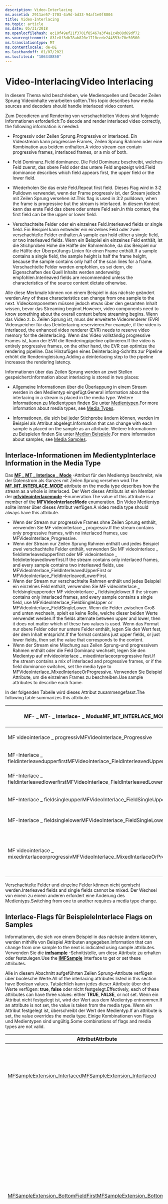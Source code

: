 ```yaml
---
description: Video-Interlacing
ms.assetid: 2911ae57-1703-4a9d-bd33-94af1e0f8804
title: Video-Interlacing
ms.topic: article
ms.date: 05/31/2018
ms.openlocfilehash: ec10f49ef21f3701f85467a3f4a1c4b08d69df72
ms.sourcegitcommit: 831e8f3db78ab820e1710cede244553c70e50500
ms.translationtype: MT
ms.contentlocale: de-DE
ms.lasthandoff: 01/07/2021
ms.locfileid: "106348850"
---
```

# <a name="video-interlacing"></a><span data-ttu-id="88ced-103">Video-Interlacing</span><span class="sxs-lookup"><span data-stu-id="88ced-103">Video Interlacing</span></span>

<span data-ttu-id="88ced-104">In diesem Thema wird beschrieben, wie Medienquellen und Decoder Zeilen Sprung Videoinhalte verarbeiten sollten.</span><span class="sxs-lookup"><span data-stu-id="88ced-104">This topic describes how media sources and decoders should handle interlaced video content.</span></span>

<span data-ttu-id="88ced-105">Zum Decodieren und Rendering von verschachtelten Videos sind folgende Informationen erforderlich:</span><span class="sxs-lookup"><span data-stu-id="88ced-105">To decode and render interlaced video correctly, the following information is needed:</span></span>

-   <span data-ttu-id="88ced-106">Progressiv oder Zeilen Sprung.</span><span class="sxs-lookup"><span data-stu-id="88ced-106">Progressive or interlaced.</span></span> <span data-ttu-id="88ced-107">Ein Videostream kann progressive Frames, Zeilen Sprung Rahmen oder eine Kombination aus beidem enthalten.</span><span class="sxs-lookup"><span data-stu-id="88ced-107">A video stream can contain progressive frames, interlaced frames, or a mix of both.</span></span>

-   <span data-ttu-id="88ced-108">Feld Dominanz.</span><span class="sxs-lookup"><span data-stu-id="88ced-108">Field dominance.</span></span> <span data-ttu-id="88ced-109">Die Feld Dominanz beschreibt, welches Feld zuerst, das obere Feld oder das untere Feld angezeigt wird.</span><span class="sxs-lookup"><span data-stu-id="88ced-109">Field dominance describes which field appears first, the upper field or the lower field.</span></span>

-   <span data-ttu-id="88ced-110">Wiederholen Sie das erste Feld.</span><span class="sxs-lookup"><span data-stu-id="88ced-110">Repeat first field.</span></span> <span data-ttu-id="88ced-111">Dieses Flag wird in 3:2 Pulldown verwendet, wenn der Frame progressiv ist, der Stream jedoch mit Zeilen Sprung versehen ist.</span><span class="sxs-lookup"><span data-stu-id="88ced-111">This flag is used in 3:2 pulldown, when the frame is progressive but the stream is interlaced.</span></span> <span data-ttu-id="88ced-112">In diesem Kontext kann das erste Feld das obere oder untere Feld sein.</span><span class="sxs-lookup"><span data-stu-id="88ced-112">In this context, the first field can be the upper or lower field.</span></span>

-   <span data-ttu-id="88ced-113">Verschachtelte Felder oder ein einzelnes Feld.</span><span class="sxs-lookup"><span data-stu-id="88ced-113">Interleaved fields or single field.</span></span> <span data-ttu-id="88ced-114">Ein Beispiel kann entweder ein einzelnes Feld oder zwei verschachtelte Felder enthalten.</span><span class="sxs-lookup"><span data-stu-id="88ced-114">A sample can hold either a single field, or two interleaved fields.</span></span> <span data-ttu-id="88ced-115">Wenn ein Beispiel ein einzelnes Feld enthält, ist die Stichproben Höhe die Hälfte der Rahmenhöhe, da das Beispiel nur die Hälfte der Überprüfungs Linien für einen Frame enthält.</span><span class="sxs-lookup"><span data-stu-id="88ced-115">If a sample contains a single field, the sample height is half the frame height, because the sample contains only half of the scan lines for a frame.</span></span> <span data-ttu-id="88ced-116">Verschachtelte Felder werden empfohlen, es sei denn, die Eigenschaften des Quell Inhalts werden anderweitig empfohlen.</span><span class="sxs-lookup"><span data-stu-id="88ced-116">Interleaved fields are recommended unless the characteristics of the source content dictate otherwise.</span></span>

<span data-ttu-id="88ced-117">Alle diese Merkmale können von einem Beispiel in das nächste geändert werden.</span><span class="sxs-lookup"><span data-stu-id="88ced-117">Any of these characteristics can change from one sample to the next.</span></span> <span data-ttu-id="88ced-118">Videokomponenten müssen jedoch etwas über den gesamten Inhalt wissen, bevor das Streaming beginnt.</span><span class="sxs-lookup"><span data-stu-id="88ced-118">However, video components need to know something about the overall content before streaming begins.</span></span> <span data-ttu-id="88ced-119">Wenn das Video z. b. Zeilen Sprung ist, muss der erweiterte Videorenderer (EVR) Videospeicher für das Deinterlacing reservieren.</span><span class="sxs-lookup"><span data-stu-id="88ced-119">For example, if the video is interlaced, the enhanced video renderer (EVR) needs to reserve video memory for the deinterlacing.</span></span> <span data-ttu-id="88ced-120">Wenn das Video vollständig progressive Frames ist, kann der EVR die Renderingpipeline optimieren.</span><span class="sxs-lookup"><span data-stu-id="88ced-120">If the video is entirely progressive frames, on the other hand, the EVR can optimize the rendering pipeline.</span></span> <span data-ttu-id="88ced-121">Das Hinzufügen eines Deinterlacing-Schritts zur Pipeline erhöht die Renderingleistung.</span><span class="sxs-lookup"><span data-stu-id="88ced-121">Adding a deinterlacing step to the pipeline increases the rendering latency.</span></span>

<span data-ttu-id="88ced-122">Informationen über das Zeilen Sprung werden an zwei Stellen gespeichert:</span><span class="sxs-lookup"><span data-stu-id="88ced-122">Information about interlacing is stored in two places:</span></span>

-   <span data-ttu-id="88ced-123">Allgemeine Informationen über die Überlappung in einem Stream werden in den Medientyp eingefügt.</span><span class="sxs-lookup"><span data-stu-id="88ced-123">General information about the interlacing in a stream is placed in the media type.</span></span> <span data-ttu-id="88ced-124">Weitere Informationen zu Medientypen finden Sie unter [Medientypen](media-types.md).</span><span class="sxs-lookup"><span data-stu-id="88ced-124">For more information about media types, see [Media Types](media-types.md).</span></span>

-   <span data-ttu-id="88ced-125">Informationen, die sich bei jeder Stichprobe ändern können, werden im Beispiel als Attribut abgelegt.</span><span class="sxs-lookup"><span data-stu-id="88ced-125">Information that can change with each sample is placed on the sample as an attribute.</span></span> <span data-ttu-id="88ced-126">Weitere Informationen zu Beispielen finden Sie unter [Medien Beispiele](media-samples.md).</span><span class="sxs-lookup"><span data-stu-id="88ced-126">For more information about samples, see [Media Samples](media-samples.md).</span></span>

## <a name="interlace-information-in-the-media-type"></a><span data-ttu-id="88ced-127">Interlace-Informationen im Medientyp</span><span class="sxs-lookup"><span data-stu-id="88ced-127">Interlace Information in the Media Type</span></span>

<span data-ttu-id="88ced-128">Das [**MF \_ MT \_ Interlace \_ Mode**](mf-mt-interlace-mode-attribute.md) -Attribut für den Medientyp beschreibt, wie der Datenstrom als Ganzes mit Zeilen Sprung versehen wird.</span><span class="sxs-lookup"><span data-stu-id="88ced-128">The [**MF\_MT\_INTERLACE\_MODE**](mf-mt-interlace-mode-attribute.md) attribute on the media type describes how the stream as a whole is interlaced.</span></span> <span data-ttu-id="88ced-129">Der Wert dieses Attributs ist ein Member der [**mfvideointerlacemode**](/windows/desktop/api/mfobjects/ne-mfobjects-mfvideointerlacemode) -Enumeration.</span><span class="sxs-lookup"><span data-stu-id="88ced-129">The value of this attribute is a member of the [**MFVideoInterlaceMode**](/windows/desktop/api/mfobjects/ne-mfobjects-mfvideointerlacemode) enumeration.</span></span> <span data-ttu-id="88ced-130">Ein Video Medientyp sollte immer über dieses Attribut verfügen.</span><span class="sxs-lookup"><span data-stu-id="88ced-130">A video media type should always have this attribute.</span></span>

-   <span data-ttu-id="88ced-131">Wenn der Stream nur progressive Frames ohne Zeilen Sprung enthält, verwenden Sie MF videointerlace \_ progressiv.</span><span class="sxs-lookup"><span data-stu-id="88ced-131">If the stream contains only progressive frames, with no interlaced frames, use MFVideoInterlace\_Progressive.</span></span>
-   <span data-ttu-id="88ced-132">Wenn der Stream nur Zeilen Sprung Rahmen enthält und jedes Beispiel zwei verschachtelte Felder enthält, verwenden Sie MF videointerlace \_ fieldinterleavedupperfirst oder MF videointerlace \_ fieldinterleavedlowerfirst.</span><span class="sxs-lookup"><span data-stu-id="88ced-132">If the stream contains only interlaced frames, and every sample contains two interleaved fields, use MFVideoInterlace\_FieldInterleavedUpperFirst or MFVideoInterlace\_FieldInterleavedLowerFirst.</span></span>
-   <span data-ttu-id="88ced-133">Wenn der Stream nur verschachtelte Rahmen enthält und jedes Beispiel ein einzelnes Feld enthält, verwenden Sie MF videointerlace \_ fieldsingleupperoder MF videointerlace \_ fieldsinglelower.</span><span class="sxs-lookup"><span data-stu-id="88ced-133">If the stream contains only interlaced frames, and every sample contains a single field, use MFVideoInterlace\_FieldSingleUpper or MFVideoInterlace\_FieldSingleLower.</span></span> <span data-ttu-id="88ced-134">Wenn die Felder zwischen Groß und unten wechseln, spielt es keine Rolle, welche dieser beiden Werte verwendet werden.</span><span class="sxs-lookup"><span data-stu-id="88ced-134">If the fields alternate between upper and lower, then it does not matter which of these two values is used.</span></span> <span data-ttu-id="88ced-135">Wenn das Format nur obere Felder oder nur untere Felder enthält, legen Sie den Wert fest, der dem Inhalt entspricht.</span><span class="sxs-lookup"><span data-stu-id="88ced-135">If the format contains just upper fields, or just lower fields, then set the value that corresponds to the content.</span></span>
-   <span data-ttu-id="88ced-136">Wenn der Stream eine Mischung aus Zeilen Sprung-und progressivem Rahmen enthält oder die Feld Dominanz wechselt, legen Sie den Medientyp auf mfvideointerlace \_ mixedinterlaceorprogressive fest.</span><span class="sxs-lookup"><span data-stu-id="88ced-136">If the stream contains a mix of interlaced and progressive frames, or if the field dominance switches, set the media type to MFVideoInterlace\_MixedInterlaceOrProgressive.</span></span> <span data-ttu-id="88ced-137">Verwenden Sie Beispiel Attribute, um die einzelnen Frames zu beschreiben.</span><span class="sxs-lookup"><span data-stu-id="88ced-137">Use sample attributes to describe each frame.</span></span>

<span data-ttu-id="88ced-138">In der folgenden Tabelle wird dieses Attribut zusammengefasst.</span><span class="sxs-lookup"><span data-stu-id="88ced-138">The following table summarizes this attribute.</span></span>



| <span data-ttu-id="88ced-139">MF- \_ MT- \_ Interlace- \_ Modus</span><span class="sxs-lookup"><span data-stu-id="88ced-139">MF\_MT\_INTERLACE\_MODE</span></span>                       | <span data-ttu-id="88ced-140">Zeilen Sprung?</span><span class="sxs-lookup"><span data-stu-id="88ced-140">Interlaced?</span></span> | <span data-ttu-id="88ced-141">Beispiele</span><span class="sxs-lookup"><span data-stu-id="88ced-141">Samples</span></span>                                  | <span data-ttu-id="88ced-142">Erstes Feld</span><span class="sxs-lookup"><span data-stu-id="88ced-142">First field</span></span>    |
|-----------------------------------------------|-------------|------------------------------------------|----------------|
| <span data-ttu-id="88ced-143">MF videointerlace \_ progressiv</span><span class="sxs-lookup"><span data-stu-id="88ced-143">MFVideoInterlace\_Progressive</span></span>                 | <span data-ttu-id="88ced-144">Nein</span><span class="sxs-lookup"><span data-stu-id="88ced-144">No</span></span>          | <span data-ttu-id="88ced-145">Progressiver Frame</span><span class="sxs-lookup"><span data-stu-id="88ced-145">Progressive frame</span></span>                        | <span data-ttu-id="88ced-146">Nicht verfügbar</span><span class="sxs-lookup"><span data-stu-id="88ced-146">Not applicable</span></span> |
| <span data-ttu-id="88ced-147">MF-Interlace \_ fieldinterleavedupperfirst</span><span class="sxs-lookup"><span data-stu-id="88ced-147">MFVideoInterlace\_FieldInterleavedUpperFirst</span></span>  | <span data-ttu-id="88ced-148">Ja</span><span class="sxs-lookup"><span data-stu-id="88ced-148">Yes</span></span>         | <span data-ttu-id="88ced-149">Verschachtelte Felder</span><span class="sxs-lookup"><span data-stu-id="88ced-149">Interleaved fields</span></span>                       | <span data-ttu-id="88ced-150">Obere erste</span><span class="sxs-lookup"><span data-stu-id="88ced-150">Upper first</span></span>    |
| <span data-ttu-id="88ced-151">MF-Interlace \_ fieldinterleavedlowerfirst</span><span class="sxs-lookup"><span data-stu-id="88ced-151">MFVideoInterlace\_FieldInterleavedLowerFirst</span></span>  | <span data-ttu-id="88ced-152">Ja</span><span class="sxs-lookup"><span data-stu-id="88ced-152">Yes</span></span>         | <span data-ttu-id="88ced-153">Verschachtelte Felder</span><span class="sxs-lookup"><span data-stu-id="88ced-153">Interleaved fields</span></span>                       | <span data-ttu-id="88ced-154">Zuerst unten</span><span class="sxs-lookup"><span data-stu-id="88ced-154">Lower first</span></span>    |
| <span data-ttu-id="88ced-155">MF-Interlace \_ fieldsingleupper</span><span class="sxs-lookup"><span data-stu-id="88ced-155">MFVideoInterlace\_FieldSingleUpper</span></span>            | <span data-ttu-id="88ced-156">Ja</span><span class="sxs-lookup"><span data-stu-id="88ced-156">Yes</span></span>         | <span data-ttu-id="88ced-157">Einzelfeld</span><span class="sxs-lookup"><span data-stu-id="88ced-157">Single field</span></span>                             | <span data-ttu-id="88ced-158">Obere erste</span><span class="sxs-lookup"><span data-stu-id="88ced-158">Upper first</span></span>    |
| <span data-ttu-id="88ced-159">MF-Interlace \_ fieldsinglelower</span><span class="sxs-lookup"><span data-stu-id="88ced-159">MFVideoInterlace\_FieldSingleLower</span></span>            | <span data-ttu-id="88ced-160">Ja</span><span class="sxs-lookup"><span data-stu-id="88ced-160">Yes</span></span>         | <span data-ttu-id="88ced-161">Einzelfeld</span><span class="sxs-lookup"><span data-stu-id="88ced-161">Single field</span></span>                             | <span data-ttu-id="88ced-162">Zuerst unten</span><span class="sxs-lookup"><span data-stu-id="88ced-162">Lower first</span></span>    |
| <span data-ttu-id="88ced-163">MF videointerlace \_ mixedinterlaceorprogressiv</span><span class="sxs-lookup"><span data-stu-id="88ced-163">MFVideoInterlace\_MixedInterlaceOrProgressive</span></span> | <span data-ttu-id="88ced-164">Kann variieren</span><span class="sxs-lookup"><span data-stu-id="88ced-164">Can vary</span></span>    | <span data-ttu-id="88ced-165">Verschachtelte Felder oder progressive Frames</span><span class="sxs-lookup"><span data-stu-id="88ced-165">Interleaved fields or progressive frames</span></span> | <span data-ttu-id="88ced-166">Kann variieren</span><span class="sxs-lookup"><span data-stu-id="88ced-166">Can vary</span></span>       |



 

<span data-ttu-id="88ced-167">Verschachtelte Felder und einzelne Felder können nicht gemischt werden.</span><span class="sxs-lookup"><span data-stu-id="88ced-167">Interleaved fields and single fields cannot be mixed.</span></span> <span data-ttu-id="88ced-168">Der Wechsel von einem zu einem anderen erfordert eine Änderung des Medientyps.</span><span class="sxs-lookup"><span data-stu-id="88ced-168">Switching from one to another requires a media type change.</span></span>

## <a name="interlace-flags-on-samples"></a><span data-ttu-id="88ced-169">Interlace-Flags für Beispiele</span><span class="sxs-lookup"><span data-stu-id="88ced-169">Interlace Flags on Samples</span></span>

<span data-ttu-id="88ced-170">Informationen, die sich von einem Beispiel in das nächste ändern können, werden mithilfe von Beispiel Attributen angegeben.</span><span class="sxs-lookup"><span data-stu-id="88ced-170">Information that can change from one sample to the next is indicated using sample attributes.</span></span> <span data-ttu-id="88ced-171">Verwenden Sie die [**imfsample**](/windows/desktop/api/mfobjects/nn-mfobjects-imfsample) -Schnittstelle, um diese Attribute zu erhalten oder festzulegen.</span><span class="sxs-lookup"><span data-stu-id="88ced-171">Use the [**IMFSample**](/windows/desktop/api/mfobjects/nn-mfobjects-imfsample) interface to get or set these attributes.</span></span>

<span data-ttu-id="88ced-172">Alle in diesem Abschnitt aufgeführten Zeilen Sprung-Attribute verfügen über boolesche Werte.</span><span class="sxs-lookup"><span data-stu-id="88ced-172">All of the interlacing attributes listed in this section have Boolean values.</span></span> <span data-ttu-id="88ced-173">Tatsächlich kann jedes dieser Attribute über drei Werte verfügen: **true**, **false** oder nicht festgelegt.</span><span class="sxs-lookup"><span data-stu-id="88ced-173">Effectively, each of these attributes can have three values: either **TRUE**, **FALSE**, or not set.</span></span> <span data-ttu-id="88ced-174">Wenn ein Attribut nicht festgelegt ist, wird der Wert aus dem Medientyp entnommen.</span><span class="sxs-lookup"><span data-stu-id="88ced-174">If an attribute is not set, the value is taken from the media type.</span></span> <span data-ttu-id="88ced-175">Wenn ein Attribut festgelegt ist, überschreibt der Wert den Medientyp.</span><span class="sxs-lookup"><span data-stu-id="88ced-175">If an attribute is set, the value overrides the media type.</span></span> <span data-ttu-id="88ced-176">Einige Kombinationen von Flags und Medientypen sind ungültig.</span><span class="sxs-lookup"><span data-stu-id="88ced-176">Some combinations of flags and media types are not valid.</span></span>



<table>
<colgroup>
<col style="width: 50%" />
<col style="width: 50%" />
</colgroup>
<thead>
<tr class="header">
<th><span data-ttu-id="88ced-177">Attribut</span><span class="sxs-lookup"><span data-stu-id="88ced-177">Attribute</span></span></th>
<th><span data-ttu-id="88ced-178">BESCHREIBUNG</span><span class="sxs-lookup"><span data-stu-id="88ced-178">Description</span></span></th>
</tr>
</thead>
<tbody>
<tr class="odd">
<td><span data-ttu-id="88ced-179"><a href="mfsampleextension-interlaced-attribute.md">MFSampleExtension_Interlaced</a></span><span class="sxs-lookup"><span data-stu-id="88ced-179"><a href="mfsampleextension-interlaced-attribute.md">MFSampleExtension_Interlaced</a></span></span></td>
<td><span data-ttu-id="88ced-180"><strong>True</strong>gibt an, dass der Frame mit Zeilen Sprung verknüpft ist.</span><span class="sxs-lookup"><span data-stu-id="88ced-180">If <strong>TRUE</strong>, the frame is interlaced.</span></span> <span data-ttu-id="88ced-181"><strong>False</strong>gibt an, dass der Frame progressiv ist.</span><span class="sxs-lookup"><span data-stu-id="88ced-181">If <strong>FALSE</strong>, the frame is progressive.</span></span><br/> <span data-ttu-id="88ced-182">Legen Sie dieses Attribut für jedes Beispiel fest, wenn der Medientyp MFVideoInterlace_MixedInterlaceOrProgressive ist.</span><span class="sxs-lookup"><span data-stu-id="88ced-182">Set this attribute on every sample if the media type is MFVideoInterlace_MixedInterlaceOrProgressive.</span></span><br/></td>
</tr>
<tr class="even">
<td><span data-ttu-id="88ced-183"><a href="mfsampleextension-bottomfieldfirst-attribute.md">MFSampleExtension_BottomFieldFirst</a></span><span class="sxs-lookup"><span data-stu-id="88ced-183"><a href="mfsampleextension-bottomfieldfirst-attribute.md">MFSampleExtension_BottomFieldFirst</a></span></span></td>
<td><span data-ttu-id="88ced-184">Die Bedeutung dieses Flags hängt davon ab, ob die Beispiele verschachtelte Felder oder einzelne Felder enthalten.</span><span class="sxs-lookup"><span data-stu-id="88ced-184">The meaning of this flag depends on whether the samples contain interleaved fields or single fields.</span></span><br/>
<ul>
<li><span data-ttu-id="88ced-185">Verschachtelte Felder: <strong>true</strong>gibt an, dass das untere Feld zuerst ist.</span><span class="sxs-lookup"><span data-stu-id="88ced-185">Interleaved fields: If <strong>TRUE</strong>, the lower field is first.</span></span> <span data-ttu-id="88ced-186">Wenn <strong>false</strong>, wird das obere Feld zuerst angezeigt.</span><span class="sxs-lookup"><span data-stu-id="88ced-186">If <strong>FALSE</strong>, the upper field is first.</span></span><br/></li>
<li><span data-ttu-id="88ced-187">Einzelne Felder: Wenn <strong>true</strong>, enthält das Beispiel ein niedrigeres Feld.</span><span class="sxs-lookup"><span data-stu-id="88ced-187">Single fields: If <strong>TRUE</strong>, the sample contains a lower field.</span></span> <span data-ttu-id="88ced-188"><strong>False</strong>gibt an, dass das Beispiel ein oberes Feld enthält.</span><span class="sxs-lookup"><span data-stu-id="88ced-188">If <strong>FALSE</strong>, the sample contains an upper field.</span></span><br/></li>
</ul>
<span data-ttu-id="88ced-189">Legen Sie dieses Attribut für jedes damit-Beispiel fest, wenn der Medientyp MFVideoInterlace_FieldSingleUpper, MFVideoInterlace_FieldSingleLower oder MFVideoInterlace_MixedInterlaceOrProgressive ist.</span><span class="sxs-lookup"><span data-stu-id="88ced-189">Set this attribute on every interlace sample if the media type is MFVideoInterlace_FieldSingleUpper, MFVideoInterlace_FieldSingleLower, or MFVideoInterlace_MixedInterlaceOrProgressive.</span></span><br/></td>
</tr>
<tr class="odd">
<td><span data-ttu-id="88ced-190"><a href="mfsampleextension-repeatfirstfield-attribute.md">MFSampleExtension_RepeatFirstField</a></span><span class="sxs-lookup"><span data-stu-id="88ced-190"><a href="mfsampleextension-repeatfirstfield-attribute.md">MFSampleExtension_RepeatFirstField</a></span></span></td>
<td><span data-ttu-id="88ced-191"><strong>True</strong>gibt an, dass das erste Feld wiederholt wird.</span><span class="sxs-lookup"><span data-stu-id="88ced-191">If <strong>TRUE</strong>, the first field is repeated.</span></span> <span data-ttu-id="88ced-192">Wenn <strong>false</strong> oder nicht festgelegt ist, wird das erste Feld nicht wiederholt.</span><span class="sxs-lookup"><span data-stu-id="88ced-192">If <strong>FALSE</strong> or not set, the first field is not repeated.</span></span></td>
</tr>
<tr class="even">
<td><span data-ttu-id="88ced-193"><a href="mfsampleextension-singlefield-attribute.md">MFSampleExtension_SingleField</a></span><span class="sxs-lookup"><span data-stu-id="88ced-193"><a href="mfsampleextension-singlefield-attribute.md">MFSampleExtension_SingleField</a></span></span></td>
<td><span data-ttu-id="88ced-194"><strong>True</strong>gibt an, dass das Beispiel ein einzelnes Feld enthält.</span><span class="sxs-lookup"><span data-stu-id="88ced-194">If <strong>TRUE</strong>, the sample contains a single field.</span></span> <span data-ttu-id="88ced-195">Wenn der Wert <strong>false</strong>ist, enthält das Beispiel verschachtelte Felder.</span><span class="sxs-lookup"><span data-stu-id="88ced-195">If <strong>FALSE</strong>, the sample contains interleaved fields.</span></span></td>
</tr>
</tbody>
</table>



 

<span data-ttu-id="88ced-196">In der folgenden Tabelle wird basierend auf dem Medientyp angezeigt, welche Flags erforderlich, optional oder nicht zulässig sind.</span><span class="sxs-lookup"><span data-stu-id="88ced-196">The following table shows which flags are required, optional, or prohibited, based on the media type.</span></span>



| <span data-ttu-id="88ced-197">Medientyp</span><span class="sxs-lookup"><span data-stu-id="88ced-197">Media Type</span></span>         | <span data-ttu-id="88ced-198">Zeilen Sprung-Flag</span><span class="sxs-lookup"><span data-stu-id="88ced-198">Interlaced Flag</span></span>                      | <span data-ttu-id="88ced-199">Bottomfieldfirst-Flag</span><span class="sxs-lookup"><span data-stu-id="88ced-199">BottomFieldFirst Flag</span></span>                    | <span data-ttu-id="88ced-200">Repeatfirstfield-Flag</span><span class="sxs-lookup"><span data-stu-id="88ced-200">RepeatFirstField Flag</span></span> | <span data-ttu-id="88ced-201">Singlefield-Flag</span><span class="sxs-lookup"><span data-stu-id="88ced-201">SingleField Flag</span></span>                     |
|--------------------|--------------------------------------|------------------------------------------|-----------------------|--------------------------------------|
| <span data-ttu-id="88ced-202">progressiv</span><span class="sxs-lookup"><span data-stu-id="88ced-202">Progressive</span></span>        | <span data-ttu-id="88ced-203">Optionale Wenn festgelegt, muss den Wert **false** aufweisen.</span><span class="sxs-lookup"><span data-stu-id="88ced-203">Optional; if set, must be **FALSE**.</span></span> | <span data-ttu-id="88ced-204">Legen Sie keinen Wert fest.</span><span class="sxs-lookup"><span data-stu-id="88ced-204">Do not set.</span></span>                              | <span data-ttu-id="88ced-205">Legen Sie keinen Wert fest.</span><span class="sxs-lookup"><span data-stu-id="88ced-205">Do not set.</span></span>           | <span data-ttu-id="88ced-206">Legen Sie keinen Wert fest.</span><span class="sxs-lookup"><span data-stu-id="88ced-206">Do not set.</span></span>                          |
| <span data-ttu-id="88ced-207">Verschachtelte Felder</span><span class="sxs-lookup"><span data-stu-id="88ced-207">Interleaved fields</span></span> | <span data-ttu-id="88ced-208">Optionale Wenn festgelegt, muss **true** sein.</span><span class="sxs-lookup"><span data-stu-id="88ced-208">Optional; if set, must be **TRUE**.</span></span>  | <span data-ttu-id="88ced-209">Optionale Wenn festgelegt, muss dem Medientyp entsprechen.</span><span class="sxs-lookup"><span data-stu-id="88ced-209">Optional; if set, must match media type.</span></span> | <span data-ttu-id="88ced-210">Legen Sie keinen Wert fest.</span><span class="sxs-lookup"><span data-stu-id="88ced-210">Do not set.</span></span>           | <span data-ttu-id="88ced-211">Optionale Wenn festgelegt, muss den Wert **false** aufweisen.</span><span class="sxs-lookup"><span data-stu-id="88ced-211">Optional; if set, must be **FALSE**.</span></span> |
| <span data-ttu-id="88ced-212">Einzelne Felder</span><span class="sxs-lookup"><span data-stu-id="88ced-212">Single fields</span></span>      | <span data-ttu-id="88ced-213">Optionale Wenn festgelegt, muss **true** sein.</span><span class="sxs-lookup"><span data-stu-id="88ced-213">Optional; if set, must be **TRUE**.</span></span>  | <span data-ttu-id="88ced-214">Erforderlich.</span><span class="sxs-lookup"><span data-stu-id="88ced-214">Required.</span></span>                                | <span data-ttu-id="88ced-215">Legen Sie keinen Wert fest.</span><span class="sxs-lookup"><span data-stu-id="88ced-215">Do not set.</span></span>           | <span data-ttu-id="88ced-216">Auf " **true**" festgelegt.</span><span class="sxs-lookup"><span data-stu-id="88ced-216">Set to **TRUE**.</span></span>                     |
| <span data-ttu-id="88ced-217">Mixed</span><span class="sxs-lookup"><span data-stu-id="88ced-217">Mixed</span></span>              | <span data-ttu-id="88ced-218">Erforderlich.</span><span class="sxs-lookup"><span data-stu-id="88ced-218">Required.</span></span>                            | <span data-ttu-id="88ced-219">Erforderlich.</span><span class="sxs-lookup"><span data-stu-id="88ced-219">Required.</span></span>                                | <span data-ttu-id="88ced-220">Erforderlich.</span><span class="sxs-lookup"><span data-stu-id="88ced-220">Required.</span></span>             | <span data-ttu-id="88ced-221">Optionale Wenn festgelegt, muss den Wert **false** aufweisen.</span><span class="sxs-lookup"><span data-stu-id="88ced-221">Optional; if set, must be **FALSE**.</span></span> |



 

<span data-ttu-id="88ced-222">In Fällen, in denen das Attribut optional ist, definiert der Medientyp bereits die Informationen.</span><span class="sxs-lookup"><span data-stu-id="88ced-222">In the cases where the attribute is optional, the media type already defines the information.</span></span> <span data-ttu-id="88ced-223">Es ist zulässig, das-Attribut auf eine Entsprechung festzulegen, jedoch nicht erforderlich.</span><span class="sxs-lookup"><span data-stu-id="88ced-223">It is valid to set the attribute to match, but not required.</span></span>

<span data-ttu-id="88ced-224">Wenn der Medientyp z. b. "MF videointerlace \_ progressiv" ist, bedeutet dies, dass alle Frames im Stream progressiv sind.</span><span class="sxs-lookup"><span data-stu-id="88ced-224">For example, if the media type is MFVideoInterlace\_Progressive, it implies that all frames in the stream are progressive.</span></span> <span data-ttu-id="88ced-225">Daher können Sie entweder das **\_ Interlacing-Attribut "mfsampleextension** " auf " **false**" festlegen oder das Attribut nicht festlegen.</span><span class="sxs-lookup"><span data-stu-id="88ced-225">Therefore, you can either set the **MFSampleExtension\_Interlaced** attribute to **FALSE**, or leave the attribute unset.</span></span>

## <a name="recommendations"></a><span data-ttu-id="88ced-226">Empfehlungen</span><span class="sxs-lookup"><span data-stu-id="88ced-226">Recommendations</span></span>

<span data-ttu-id="88ced-227">Dieser Abschnitt enthält Empfehlungen für verschiedene Inhaltstypen.</span><span class="sxs-lookup"><span data-stu-id="88ced-227">This section contains recommendations for various types of content.</span></span>

1. <span data-ttu-id="88ced-228">Das Video ist alle progressiven Frames.</span><span class="sxs-lookup"><span data-stu-id="88ced-228">The video is all progressive frames.</span></span>

-   <span data-ttu-id="88ced-229">Legen Sie den Medientyp auf mfvideointerlace \_ progressiv fest.</span><span class="sxs-lookup"><span data-stu-id="88ced-229">Set the media type to MFVideoInterlace\_Progressive.</span></span>

-   <span data-ttu-id="88ced-230">Legen Sie das **\_ Interlacing-Attribut "mfsampleextension** " nicht fest, oder legen Sie es für jeden Frame auf " **false** " fest.</span><span class="sxs-lookup"><span data-stu-id="88ced-230">Do not set the **MFSampleExtension\_Interlaced** attribute, or set it to **FALSE** on every frame.</span></span>

-   <span data-ttu-id="88ced-231">Legen Sie die ' **MF SampleExtension '-Attribute ' \_ bottomfieldfirst**', ' **MF SampleExtension ' \_ repeatfirstfield**' oder ' **MF Sample Extension \_** ' nicht fest.</span><span class="sxs-lookup"><span data-stu-id="88ced-231">Do not set the **MFSampleExtension\_BottomFieldFirst**, **MFSampleExtension\_RepeatFirstField**, or **MFSampleExtension\_SingleField** attributes.</span></span>

2. <span data-ttu-id="88ced-232">Das Video stellt alle Zeilen Sprung Felder mit der gleichen Feld Dominanz dar.</span><span class="sxs-lookup"><span data-stu-id="88ced-232">The video is all interlaced fields with the same field dominance.</span></span> <span data-ttu-id="88ced-233">Beispiele enthalten verschachtelte Felder.</span><span class="sxs-lookup"><span data-stu-id="88ced-233">Samples contain interleaved fields.</span></span>

-   <span data-ttu-id="88ced-234">Legen Sie den Medientyp auf mfvideointerlace \_ fieldinterleavedupperfirst oder mfvideointerlace \_ fieldinterleavedlowerfirst fest.</span><span class="sxs-lookup"><span data-stu-id="88ced-234">Set the media type to MFVideoInterlace\_FieldInterleavedUpperFirst or MFVideoInterlace\_FieldInterleavedLowerFirst.</span></span>

-   <span data-ttu-id="88ced-235">Legen Sie das **\_ Interlacing-Attribut "mfsampleextension** " nicht fest, oder legen Sie es für jeden Frame auf " **true** " fest.</span><span class="sxs-lookup"><span data-stu-id="88ced-235">Do not set the **MFSampleExtension\_Interlaced** attribute, or set it to **TRUE** on every frame.</span></span>

-   <span data-ttu-id="88ced-236">Legen Sie das Attribut " **mfsampleextension \_ bottomfieldfirst** " nicht fest, oder legen Sie den Wert für jeden Frame entsprechend dem Medientyp fest.</span><span class="sxs-lookup"><span data-stu-id="88ced-236">Do not set the **MFSampleExtension\_BottomFieldFirst** attribute, or set the value on every frame to match the media type.</span></span>

-   <span data-ttu-id="88ced-237">Legen Sie das Attribut " **\_ repeatfirstfield" der mfsampleextension** nicht fest, oder legen Sie es für jeden Frame auf " **false** " fest.</span><span class="sxs-lookup"><span data-stu-id="88ced-237">Do not set the **MFSampleExtension\_RepeatFirstField** attribute, or set it to **FALSE** on every frame.</span></span>

-   <span data-ttu-id="88ced-238">Legen Sie das **\_ Singlefield-Attribut "mfsampleextension** " nicht fest, oder legen Sie es für jeden Frame auf " **false** " fest.</span><span class="sxs-lookup"><span data-stu-id="88ced-238">Do not set the **MFSampleExtension\_SingleField** attribute, or set it to **FALSE** on every frame.</span></span>

3. <span data-ttu-id="88ced-239">Das Video enthält eine Mischung aus Zeilen Sprung-und progressivem Rahmen mit wiederholten Feldern und abweichender Feld Dominanz (z. b. DVD-Video).</span><span class="sxs-lookup"><span data-stu-id="88ced-239">The video contains a mix of interlaced and progressive frames, with repeated fields and varying field dominance (for example, DVD video).</span></span>

-   <span data-ttu-id="88ced-240">Legen Sie den Medientyp auf mfvideointerlace \_ mixedinterlaceorprogressive fest.</span><span class="sxs-lookup"><span data-stu-id="88ced-240">Set the media type to MFVideoInterlace\_MixedInterlaceOrProgressive.</span></span>

-   <span data-ttu-id="88ced-241">Legen Sie in jedem Frame die Attribute **mfsampleextension \_ Interlacing**, **mfsampleextension \_ bottomfieldfirst** und **mfsampleextension \_ repeatfirstfield** fest.</span><span class="sxs-lookup"><span data-stu-id="88ced-241">On every frame, set the **MFSampleExtension\_Interlaced**, **MFSampleExtension\_BottomFieldFirst**, and **MFSampleExtension\_RepeatFirstField** attributes.</span></span>

-   <span data-ttu-id="88ced-242">Legen Sie das **\_ Singlefield-Attribut "mfsampleextension** " nicht fest, oder legen Sie es für jeden Frame auf " **false** " fest.</span><span class="sxs-lookup"><span data-stu-id="88ced-242">Do not set the **MFSampleExtension\_SingleField** attribute, or set it to **FALSE** on every frame.</span></span>

4. <span data-ttu-id="88ced-243">Das Video ist Zeilen Sprung, und die Beispiele enthalten einzelne Felder.</span><span class="sxs-lookup"><span data-stu-id="88ced-243">The video is interlaced and samples contain single fields.</span></span>

-   <span data-ttu-id="88ced-244">Legen Sie den Medientyp auf mfvideointerlace \_ fieldsingleupperoder mfvideointerlace \_ fieldsinglelower fest.</span><span class="sxs-lookup"><span data-stu-id="88ced-244">Set the media type to MFVideoInterlace\_FieldSingleUpper or MFVideoInterlace\_FieldSingleLower.</span></span>

-   <span data-ttu-id="88ced-245">Legen Sie in jedem Frame das Attribut " **mfsampleextension \_ bottomfieldfirst** " fest.</span><span class="sxs-lookup"><span data-stu-id="88ced-245">On every frame, set the **MFSampleExtension\_BottomFieldFirst** attribute.</span></span>

-   <span data-ttu-id="88ced-246">Legen Sie das **\_ Interlacing-Attribut "mfsampleextension** " nicht fest, oder legen Sie es für jeden Frame auf " **true** " fest.</span><span class="sxs-lookup"><span data-stu-id="88ced-246">Do not set the **MFSampleExtension\_Interlaced** attribute, or set it to **TRUE** on every frame.</span></span>

-   <span data-ttu-id="88ced-247">Legen Sie das Attribut " **\_ repeatfirstfield" der mfsampleextension** nicht fest, oder legen Sie es für jeden Frame auf " **false** " fest.</span><span class="sxs-lookup"><span data-stu-id="88ced-247">Do not set the **MFSampleExtension\_RepeatFirstField** attribute, or set it to **FALSE** on every frame.</span></span>

-   <span data-ttu-id="88ced-248">Legen Sie das **\_ Singlefield-Attribut "mfsampleextension** " nicht fest, oder legen Sie es für jeden Frame auf " **true** " fest.</span><span class="sxs-lookup"><span data-stu-id="88ced-248">Do not set the **MFSampleExtension\_SingleField** attribute, or set it to **TRUE** on every frame.</span></span>

<span data-ttu-id="88ced-249">Die meisten Videoinhalte fallen in eine dieser Kategorien.</span><span class="sxs-lookup"><span data-stu-id="88ced-249">Most video content falls into one of these categories.</span></span>

## <a name="mpeg-2-mappings"></a><span data-ttu-id="88ced-250">MPEG-2-Zuordnungen</span><span class="sxs-lookup"><span data-stu-id="88ced-250">MPEG-2 Mappings</span></span>

<span data-ttu-id="88ced-251">Verwenden Sie für MPEG-2-Inhalte die folgenden Zuordnungen, um die MPEG-2-Flags in Media Foundation Beispiel Attribute zu konvertieren.</span><span class="sxs-lookup"><span data-stu-id="88ced-251">For MPEG-2 content, use the following mappings to convert the MPEG-2 flags to Media Foundation sample attributes.</span></span>

<span data-ttu-id="88ced-252">**Bild \_ Struktur**</span><span class="sxs-lookup"><span data-stu-id="88ced-252">**picture\_structure**</span></span>



| <span data-ttu-id="88ced-253">Wert</span><span class="sxs-lookup"><span data-stu-id="88ced-253">Value</span></span>         | <span data-ttu-id="88ced-254">Sample-Attribut</span><span class="sxs-lookup"><span data-stu-id="88ced-254">Sample Attribute</span></span>                                                                                                        |
|---------------|-------------------------------------------------------------------------------------------------------------------------|
| <span data-ttu-id="88ced-255">frame</span><span class="sxs-lookup"><span data-stu-id="88ced-255">frame</span></span>         | <span data-ttu-id="88ced-256">**MF Sample Extension \_ Singlefield**  =  **false**</span><span class="sxs-lookup"><span data-stu-id="88ced-256">**MFSampleExtension\_SingleField** = **FALSE**</span></span>                                                                          |
| <span data-ttu-id="88ced-257">Oberstes \_ Feld</span><span class="sxs-lookup"><span data-stu-id="88ced-257">top\_field</span></span>    | <span data-ttu-id="88ced-258">**MF Sample Extension \_ Singlefield**  =  **true**</span><span class="sxs-lookup"><span data-stu-id="88ced-258">**MFSampleExtension\_SingleField** = **TRUE**</span></span><br/> <span data-ttu-id="88ced-259">**MF Sample Extension \_ Bottomfieldfirst**  =  **false**</span><span class="sxs-lookup"><span data-stu-id="88ced-259">**MFSampleExtension\_BottomFieldFirst** = **FALSE**</span></span><br/> |
| <span data-ttu-id="88ced-260">Unteres \_ Feld</span><span class="sxs-lookup"><span data-stu-id="88ced-260">bottom\_field</span></span> | <span data-ttu-id="88ced-261">**MF Sample Extension \_ Singlefield**  =  **true**</span><span class="sxs-lookup"><span data-stu-id="88ced-261">**MFSampleExtension\_SingleField** = **TRUE**</span></span><br/> <span data-ttu-id="88ced-262">**MF Sample Extension \_ Bottomfieldfirst**  =  **true**</span><span class="sxs-lookup"><span data-stu-id="88ced-262">**MFSampleExtension\_BottomFieldFirst** = **TRUE**</span></span><br/>  |



 

<span data-ttu-id="88ced-263">**progressiver \_ Frame**</span><span class="sxs-lookup"><span data-stu-id="88ced-263">**progressive\_frame**</span></span>



| <span data-ttu-id="88ced-264">Wert</span><span class="sxs-lookup"><span data-stu-id="88ced-264">Value</span></span> | <span data-ttu-id="88ced-265">Sample-Attribut</span><span class="sxs-lookup"><span data-stu-id="88ced-265">Sample Attribute</span></span>                              |
|-------|-----------------------------------------------|
| <span data-ttu-id="88ced-266">0</span><span class="sxs-lookup"><span data-stu-id="88ced-266">0</span></span>     | <span data-ttu-id="88ced-267">**MF Sample Extension \_** Zeilen Sprung  =  **true**</span><span class="sxs-lookup"><span data-stu-id="88ced-267">**MFSampleExtension\_Interlaced** = **TRUE**</span></span>  |
| <span data-ttu-id="88ced-268">1</span><span class="sxs-lookup"><span data-stu-id="88ced-268">1</span></span>     | <span data-ttu-id="88ced-269">**MF Sample Extension \_** Zeilen Sprung  =  **false**</span><span class="sxs-lookup"><span data-stu-id="88ced-269">**MFSampleExtension\_Interlaced** = **FALSE**</span></span> |



 

<span data-ttu-id="88ced-270">**Oberstes \_ Feld \_ zuerst**</span><span class="sxs-lookup"><span data-stu-id="88ced-270">**top\_field\_first**</span></span>



| <span data-ttu-id="88ced-271">Wert</span><span class="sxs-lookup"><span data-stu-id="88ced-271">Value</span></span> | <span data-ttu-id="88ced-272">Sample-Attribut</span><span class="sxs-lookup"><span data-stu-id="88ced-272">Sample Attribute</span></span>                                    |
|-------|-----------------------------------------------------|
| <span data-ttu-id="88ced-273">0</span><span class="sxs-lookup"><span data-stu-id="88ced-273">0</span></span>     | <span data-ttu-id="88ced-274">**MF Sample Extension \_ Bottomfieldfirst**  =  **true**</span><span class="sxs-lookup"><span data-stu-id="88ced-274">**MFSampleExtension\_BottomFieldFirst** = **TRUE**</span></span>  |
| <span data-ttu-id="88ced-275">1</span><span class="sxs-lookup"><span data-stu-id="88ced-275">1</span></span>     | <span data-ttu-id="88ced-276">**MF Sample Extension \_ Bottomfieldfirst**  =  **false**</span><span class="sxs-lookup"><span data-stu-id="88ced-276">**MFSampleExtension\_BottomFieldFirst** = **FALSE**</span></span> |



 

<span data-ttu-id="88ced-277">**\_erstes \_ Feld wiederholen**</span><span class="sxs-lookup"><span data-stu-id="88ced-277">**repeat\_first\_field**</span></span>



| <span data-ttu-id="88ced-278">Wert</span><span class="sxs-lookup"><span data-stu-id="88ced-278">Value</span></span> | <span data-ttu-id="88ced-279">Sample-Attribut</span><span class="sxs-lookup"><span data-stu-id="88ced-279">Sample Attribute</span></span>                                    |
|-------|-----------------------------------------------------|
| <span data-ttu-id="88ced-280">0</span><span class="sxs-lookup"><span data-stu-id="88ced-280">0</span></span>     | <span data-ttu-id="88ced-281">**MF Sample Extension \_ Repeatfirstfield**  =  **false**</span><span class="sxs-lookup"><span data-stu-id="88ced-281">**MFSampleExtension\_RepeatFirstField** = **FALSE**</span></span> |
| <span data-ttu-id="88ced-282">1</span><span class="sxs-lookup"><span data-stu-id="88ced-282">1</span></span>     | <span data-ttu-id="88ced-283">**MF Sample Extension \_ Repeatfirstfield**  =  **true**</span><span class="sxs-lookup"><span data-stu-id="88ced-283">**MFSampleExtension\_RepeatFirstField** = **TRUE**</span></span>  |



 

## <a name="single-field-samples"></a><span data-ttu-id="88ced-284">Single-Field Beispiele</span><span class="sxs-lookup"><span data-stu-id="88ced-284">Single-Field Samples</span></span>

<span data-ttu-id="88ced-285">Wenn der Medientyp MF videointerlace \_ fieldsingleupperor MF videointerlace \_ fieldsinglelower ist, bedeutet dies, dass jedes Beispiel ein einzelnes Feld enthält.</span><span class="sxs-lookup"><span data-stu-id="88ced-285">If the media type is MFVideoInterlace\_FieldSingleUpper or MFVideoInterlace\_FieldSingleLower, it means that each sample contains a single field.</span></span> <span data-ttu-id="88ced-286">Der Medientyp beschreibt jedoch den gesamten Frame.</span><span class="sxs-lookup"><span data-stu-id="88ced-286">However, the media type describes the entire frame.</span></span> <span data-ttu-id="88ced-287">Daher enthält jeder Puffer nur die Hälfte der Anzahl der Feld Zeilen, die im Medientyp angegeben werden.</span><span class="sxs-lookup"><span data-stu-id="88ced-287">Therefore, each buffer contains only half the number of field lines given in the media type.</span></span> <span data-ttu-id="88ced-288">Wenn der Medientyp z. b. das Video als 720 × 480 beschreibt, enthält jedes Feld 240 Scan Zeilen, und jeder Puffer enthält daher nur 240 Zeilen von Pixeln.</span><span class="sxs-lookup"><span data-stu-id="88ced-288">For example, if the media type describes the video as 720 × 480, each field contains 240 scan lines, and therefore each buffer contains only 240 rows of pixels.</span></span> <span data-ttu-id="88ced-289">Wenn Sie eine Komponente schreiben, die Medientypen mit Einzel Feld Beispielen annimmt, müssen Sie diese Tatsache berücksichtigen, wenn Sie auf die Daten im Puffer zugreifen.</span><span class="sxs-lookup"><span data-stu-id="88ced-289">If you write a component that accepts media types with single-field samples, you must take this fact into account when you access the data in the buffer.</span></span>

<span data-ttu-id="88ced-290">Die gleiche Regel gilt für den geometrischen Aperture ("[MF \_ MT \_ geometrischen \_ Aperture](mf-mt-geometric-aperture-attribute.md) "-Attribut) und die minimale Anzeige Öffnung ("MF MT"-Attribut der[ \_ \_ minimalen \_ Anzeige \_ Öffnung](mf-mt-minimum-display-aperture-attribute.md) ).</span><span class="sxs-lookup"><span data-stu-id="88ced-290">The same rule applies to the geometric aperture ([MF\_MT\_GEOMETRIC\_APERTURE](mf-mt-geometric-aperture-attribute.md) attribute) and minimum display aperture ([MF\_MT\_MINIMUM\_DISPLAY\_APERTURE](mf-mt-minimum-display-aperture-attribute.md) attribute).</span></span> <span data-ttu-id="88ced-291">Diese Regionen werden in Bezug auf den gesamten Frame und nicht auf die einzelnen Felder angegeben.</span><span class="sxs-lookup"><span data-stu-id="88ced-291">These regions are specified in terms of the entire frame, not the individual fields.</span></span>

## <a name="directshow-mappings"></a><span data-ttu-id="88ced-292">DirectShow-Zuordnungen</span><span class="sxs-lookup"><span data-stu-id="88ced-292">DirectShow Mappings</span></span>

<span data-ttu-id="88ced-293">In DirectShow ist das Sample-Zeilen Sprung-Element im **dwtypespecificflags** -Member der **am \_ SAMPLE2 \_ Properties** -Struktur enthalten.</span><span class="sxs-lookup"><span data-stu-id="88ced-293">In DirectShow, per-sample interlacing information is contained in the **dwTypeSpecificFlags** member of the **AM\_SAMPLE2\_PROPERTIES** structure.</span></span> <span data-ttu-id="88ced-294">In der folgenden Tabelle werden die entsprechenden Attribute für Media Foundation angezeigt.</span><span class="sxs-lookup"><span data-stu-id="88ced-294">The following table shows the equivalent attributes for Media Foundation.</span></span>



| <span data-ttu-id="88ced-295">DirectShow-beispielflag</span><span class="sxs-lookup"><span data-stu-id="88ced-295">DirectShow sample flag</span></span>              | <span data-ttu-id="88ced-296">Media Foundation Sample-Attribut</span><span class="sxs-lookup"><span data-stu-id="88ced-296">Media Foundation sample attribute</span></span>                                                                                                                                                  |
|-------------------------------------|------------------------------------------------------------------------------------------------------------------------------------------------------------------------------------|
| <span data-ttu-id="88ced-297">überlappenden Frame mit dem \_ \_ videolflag \_ \_</span><span class="sxs-lookup"><span data-stu-id="88ced-297">AM\_VIDEO\_FLAG\_INTERLEAVED\_FRAME</span></span> | <span data-ttu-id="88ced-298">**MF Sample Extension \_ Singlefield**  =  **false**.</span><span class="sxs-lookup"><span data-stu-id="88ced-298">**MFSampleExtension\_SingleField** = **FALSE**.</span></span>                                                                                                                                    |
| <span data-ttu-id="88ced-299">AM \_ - \_ videoflag \_ FIELD1</span><span class="sxs-lookup"><span data-stu-id="88ced-299">AM\_VIDEO\_FLAG\_FIELD1</span></span>             | <span data-ttu-id="88ced-300">**MF Sample Extension \_** Zeilen Sprung "  =  **true**".</span><span class="sxs-lookup"><span data-stu-id="88ced-300">**MFSampleExtension\_Interlaced** = **TRUE**.</span></span><br/> <span data-ttu-id="88ced-301">**MF Sample Extension \_ Singlefield**  =  **true**.</span><span class="sxs-lookup"><span data-stu-id="88ced-301">**MFSampleExtension\_SingleField** = **TRUE**.</span></span><br/> <span data-ttu-id="88ced-302">**MF Sample Extension \_ Bottomfieldfirst**  =  **false**.</span><span class="sxs-lookup"><span data-stu-id="88ced-302">**MFSampleExtension\_BottomFieldFirst** = **FALSE**.</span></span><br/> |
| <span data-ttu-id="88ced-303">AM \_ - \_ videoflag \_ FIELD2</span><span class="sxs-lookup"><span data-stu-id="88ced-303">AM\_VIDEO\_FLAG\_FIELD2</span></span>             | <span data-ttu-id="88ced-304">**MF Sample Extension \_** Zeilen Sprung "  =  **true**".</span><span class="sxs-lookup"><span data-stu-id="88ced-304">**MFSampleExtension\_Interlaced** = **TRUE**.</span></span><br/> <span data-ttu-id="88ced-305">**MF Sample Extension \_ Singlefield**  =  **true**.</span><span class="sxs-lookup"><span data-stu-id="88ced-305">**MFSampleExtension\_SingleField** = **TRUE**.</span></span><br/> <span data-ttu-id="88ced-306">**MF Sample Extension \_ Bottomfieldfirst**  =  **true**.</span><span class="sxs-lookup"><span data-stu-id="88ced-306">**MFSampleExtension\_BottomFieldFirst** = **TRUE**.</span></span><br/>  |
| <span data-ttu-id="88ced-307">AM \_ - \_ videoflag \_</span><span class="sxs-lookup"><span data-stu-id="88ced-307">AM\_VIDEO\_FLAG\_WEAVE</span></span>              | <span data-ttu-id="88ced-308">**MF Sample Extension \_** Zeilen Sprung  =  **false**.</span><span class="sxs-lookup"><span data-stu-id="88ced-308">**MFSampleExtension\_Interlaced** = **FALSE**.</span></span> <span data-ttu-id="88ced-309">(Dieses Flag gibt an, dass der Treiber die beiden Felder nicht deinstalversien sollte.)</span><span class="sxs-lookup"><span data-stu-id="88ced-309">(This flag indicates that the driver should not deinterlace the two fields.)</span></span>                                                        |
| <span data-ttu-id="88ced-310">AM \_ - \_ videoflag \_ FIELD1FIRST</span><span class="sxs-lookup"><span data-stu-id="88ced-310">AM\_VIDEO\_FLAG\_FIELD1FIRST</span></span>        | <span data-ttu-id="88ced-311">**MF Sample Extension \_ Bottomfieldfirst**  =  **false**.</span><span class="sxs-lookup"><span data-stu-id="88ced-311">**MFSampleExtension\_BottomFieldFirst** = **FALSE**.</span></span> <span data-ttu-id="88ced-312">Wenn der Inhalt mit Zeilen Sprung versehen ist und das Flag "am \_ Video \_ Flag \_ FIELD1FIRST" nicht vorhanden ist, legen Sie dieses Attribut auf " **true**" fest.</span><span class="sxs-lookup"><span data-stu-id="88ced-312">If the content is interlaced and the AM\_VIDEO\_FLAG\_FIELD1FIRST flag is not present, set this attribute to **TRUE**.</span></span>        |
| <span data-ttu-id="88ced-313">\_ \_ \_ Textfeld zum Wiederholen von \_ textflags</span><span class="sxs-lookup"><span data-stu-id="88ced-313">AM\_VIDEO\_FLAG\_REPEAT\_FIELD</span></span>      | <span data-ttu-id="88ced-314">**MF Sample Extension \_ Repeatfirstfield**  =  **true**.</span><span class="sxs-lookup"><span data-stu-id="88ced-314">**MFSampleExtension\_RepeatFirstField** = **TRUE**.</span></span> <span data-ttu-id="88ced-315">\_ \_ \_ \_ Legen Sie dieses Attribut auf " **false**" fest, wenn das Feld Flag zum Wiederholen des Felds mit der Markierung nicht vorhanden ist</span><span class="sxs-lookup"><span data-stu-id="88ced-315">If the AM\_VIDEO\_FLAG\_REPEAT\_FIELD flag is not present, set this attribute to **FALSE**.</span></span>                                    |



 

<span data-ttu-id="88ced-316">Wenn das DirectShow-Beispiel keine beispielflags enthält, verwenden Sie den Wert von **dwinterlaceflags** aus der **VIDEOINFOHEADER2** -Struktur:</span><span class="sxs-lookup"><span data-stu-id="88ced-316">If the DirectShow sample does not contain sample flags, use the value of **dwInterlaceFlags** from the **VIDEOINFOHEADER2** structure:</span></span>



| <span data-ttu-id="88ced-317">DirectShow-damit-Flag</span><span class="sxs-lookup"><span data-stu-id="88ced-317">DirectShow interlace flag</span></span>    | <span data-ttu-id="88ced-318">Media Foundation Sample-Attribut</span><span class="sxs-lookup"><span data-stu-id="88ced-318">Media Foundation sample attribute</span></span>                    |
|------------------------------|------------------------------------------------------|
| <span data-ttu-id="88ced-319">Aminterlace \_ isinterschnür</span><span class="sxs-lookup"><span data-stu-id="88ced-319">AMINTERLACE\_IsInterlaced</span></span>    | <span data-ttu-id="88ced-320">**MF Sample Extension \_** Zeilen Sprung "  =  **true**".</span><span class="sxs-lookup"><span data-stu-id="88ced-320">**MFSampleExtension\_Interlaced** = **TRUE**.</span></span>        |
| <span data-ttu-id="88ced-321">Aminterlace \_ 1fieldpersample</span><span class="sxs-lookup"><span data-stu-id="88ced-321">AMINTERLACE\_1FieldPerSample</span></span> | <span data-ttu-id="88ced-322">**MF Sample Extension \_ Singlefield**  =  **true**.</span><span class="sxs-lookup"><span data-stu-id="88ced-322">**MFSampleExtension\_SingleField** = **TRUE**.</span></span>       |
| <span data-ttu-id="88ced-323">Aminterlace \_ Field1First</span><span class="sxs-lookup"><span data-stu-id="88ced-323">AMINTERLACE\_Field1First</span></span>     | <span data-ttu-id="88ced-324">**MF Sample Extension \_ Bottomfieldfirst**  =  **false**.</span><span class="sxs-lookup"><span data-stu-id="88ced-324">**MFSampleExtension\_BottomFieldFirst** = **FALSE**.</span></span> |



 

## <a name="related-topics"></a><span data-ttu-id="88ced-325">Zugehörige Themen</span><span class="sxs-lookup"><span data-stu-id="88ced-325">Related topics</span></span>

<dl> <dt>

[<span data-ttu-id="88ced-326">Video Medientypen</span><span class="sxs-lookup"><span data-stu-id="88ced-326">Video Media Types</span></span>](video-media-types.md)
</dt> <dt>

[<span data-ttu-id="88ced-327">Medientypen</span><span class="sxs-lookup"><span data-stu-id="88ced-327">Media Types</span></span>](media-types.md)
</dt> </dl>

 

 




